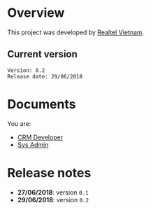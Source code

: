 # Overview
This project was developed by [Realtel Vietnam](https://realtel.vn).

## Current version
```text
Version: 0.2
Release date: 29/06/2018
```

# Documents
You are:
* [CRM Developer](docs/apispecs.md)
* [Sys Admin](docs/installs.md)

# Release notes
* **27/06/2018**: version `0.1`
* **29/06/2018**: version `0.2`